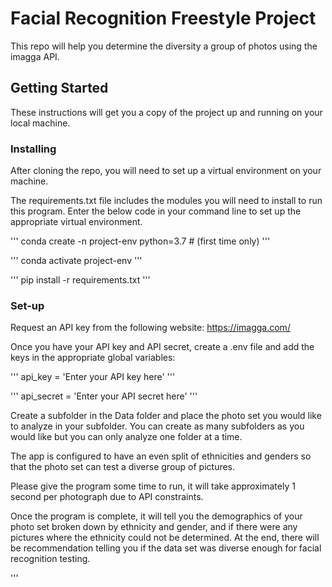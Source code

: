 # Facial Recognition Freestyle Project

This repo will help you determine the diversity a group of photos using the imagga API. 

## Getting Started

These instructions will get you a copy of the project up and running on your local machine.

### Installing

After cloning the repo, you will need to set up a virtual environment on your machine. 

The requirements.txt file includes the modules you will need to install to run this program.  Enter the below code in your command line to set up the appropriate virtual environment. 

''' 
conda create -n project-env python=3.7 # (first time only)
'''

'''
conda activate project-env
'''

'''
pip install -r requirements.txt
'''

### Set-up

Request an API key from the following website: https://imagga.com/

Once you have your API key and API secret, create a .env file and add the keys in the appropriate global variables:

'''
api_key = 'Enter your API key here'
'''

'''
api_secret = 'Enter your API secret here'
'''

Create a subfolder in the Data folder and place the photo set you would like to analyze in your subfolder. You can create as many subfolders as you would like but you can only analyze one folder at a time. 

The app is configured to have an even split of ethnicities and genders so that the photo set can test a diverse group of pictures.

Please give the program some time to run, it will take approximately 1 second per photograph due to API constraints. 

Once the program is complete, it will tell you the demographics of your photo set broken down by ethnicity and gender, and if there were any pictures where the ethnicity could not be determined.  At the end, there will be recommendation telling you if the data set was diverse enough for facial recognition testing.  

'''



